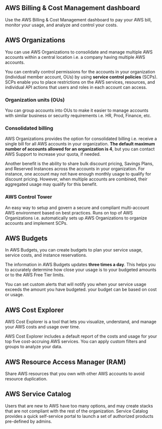 ## AWS Billing & Cost Management dashboard

Use the AWS Billing & Cost Management dashboard to pay your AWS bill, monitor your usage, and analyze and control your costs.

## AWS Organizations

You can use AWS Organizations to consolidate and manage multiple AWS accounts within a central location i.e. a company having multiple AWS accounts.

You can centrally control permissions for the accounts in your organization (individual member account, OUs) by using **service control policies** (SCPs). SCPs enable you to place restrictions on the AWS services, resources, and individual API actions that users and roles in each account can access.

### Organization units (OUs)

You can group accounts into OUs to make it easier to manage accounts with similar business or security requirements i.e. HR, Prod, Finance, etc.

### Consolidated billing

AWS Organizations provides the option for consolidated billing i.e. receive a single bill for all AWS accounts in your organization. **The default maximum number of accounts allowed for an organization is 4**, but you can contact AWS Support to increase your quota, if needed.

Another benefit is the ability to share bulk discount pricing, Savings Plans, and Reserved Instances across the accounts in your organization. For instance, one account may not have enough monthly usage to qualify for discount pricing. However, when multiple accounts are combined, their aggregated usage may qualify for this benefit.

### AWS Control Tower

An easy way to setup and govern a secure and compliant multi-account AWS environment based on best practices. Runs on top of AWS Organizations i.e. automatically sets up AWS Organizations to organize accounts and implement SCPs.

## AWS Budgets

In AWS Budgets, you can create budgets to plan your service usage, service costs, and instance reservations.

The information in AWS Budgets updates **three times a day**. This helps you to accurately determine how close your usage is to your budgeted amounts or to the AWS Free Tier limits.

You can set custom alerts that will notify you when your service usage exceeds the amount you have budgeted. your budget can be based on cost or usage.

## AWS Cost Explorer

AWS Cost Explorer is a tool that lets you visualize, understand, and manage your AWS costs and usage over time.

AWS Cost Explorer includes a default report of the costs and usage for your top five cost-accruing AWS services. You can apply custom filters and groups to analyze your data.

## AWS Resource Access Manager (RAM)

Share AWS resources that you own with other AWS accounts to avoid resource duplication.

## AWS Service Catalog

Users that are new to AWS have too many options, and may create stacks that are not compliant with the rest of the organization. Service Catalog provides a quick self-service portal to launch a set of authorized products pre-defined by admins.
